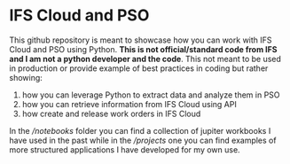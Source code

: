 # IFS Cloud and PSO
This github repository is meant to showcase how you can work with IFS Cloud and PSO using Python. 
<b>This is not official/standard code from IFS and I am not a python developer and the code</b>. This not meant to be used in production or provide example of best practices in coding but rather showing: 
1. how you can leverage Python to extract data and analyze them in PSO
2. how you can retrieve information from IFS Cloud using API
3. how create and release work orders in IFS Cloud

In the <i>/notebooks</i> folder you can find a collection of jupiter workbooks I have used in the past while in the <i>/projects</i> one  you can find examples of more structured applications I have developed for my own use.
